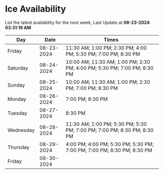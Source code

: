 # Ice Availability

List the latest availability for the next week, Last Update at **08-23-2024 03:31:19 AM**

| Day         | Date        | Times       |
| ----------- | ----------- | ----------- |
|Friday|08-23-2024|11:30 AM; 1:00 PM; 2:30 PM; 4:00 PM; 5:30 PM; 7:00 PM; 8:30 PM|
|Saturday|08-24-2024|10:00 AM; 11:30 AM; 1:00 PM; 2:30 PM; 4:00 PM; 5:30 PM; 7:00 PM; 8:30 PM|
|Sunday|08-25-2024|10:00 AM; 11:30 AM; 1:00 PM; 2:30 PM; 7:00 PM; 8:30 PM|
|Monday|08-26-2024|7:00 PM; 8:30 PM|
|Tuesday|08-27-2024|8:30 PM|
|Wednesday|08-28-2024|11:30 AM; 1:00 PM; 5:30 PM; 5:30 PM; 7:00 PM; 7:00 PM; 8:30 PM; 8:30 PM|
|Thursday|08-29-2024|4:00 PM; 4:00 PM; 5:30 PM; 5:30 PM; 7:00 PM; 7:00 PM; 8:30 PM; 8:30 PM|
|Friday|08-30-2024||
